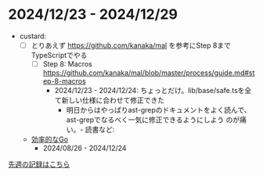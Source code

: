 # 2024/12/23 - 2024/12/29

- custard:
    - [ ] とりあえず <https://github.com/kanaka/mal> を参考にStep 8までTypeScriptでやる
        - [ ] Step 8: Macros <https://github.com/kanaka/mal/blob/master/process/guide.md#step-8-macros>
            - 2024/12/23 - 2024/12/24: ちょっとだけ。lib/base/safe.tsを全て新しい仕様に合わせて修正できた
                - 明日からはやっぱりast-grepのドキュメントをよく読んで、ast-grepでなるべく一気に修正できるようにしよう
のが痛い。- 読書など:
    - [効率的なGo](https://www.oreilly.co.jp//books/9784814400539/)
        - 2024/08/26 - 2024/12/24

[先週の記録はこちら](https://github.com/igrep/daily-commits/blob/8f6a51c04cdc170271e7ae1247113dac886f189e/yesterday.md)

